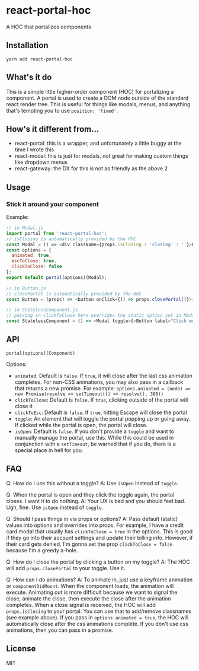 # react-portal-hoc
A HOC that portalizes components

## Installation
`yarn add react-portal-hoc`

## What's it do
This is a simple little higher-order component (HOC) for portalizing a component.
A portal is used to create a DOM node outside of the standard react render tree.
This is useful for things like modals, menus, and anything that's tempting you to use `position: 'fixed'`.

## How's it different from...
- react-portal: this is a wrapper, and unfortunately a little buggy at the time I wrote this
- react-modal: this is just for modals, not great for making custom things like dropdown menus
- react-gateway: the DX for this is not as friendly as the above 2 

## Usage

### Stick it around your component

Example:

```js
// in Modal.js
import portal from 'react-portal-hoc';
// isClosing is automatically provided by the HOC
const Modal = () => <div className={props.isClosing ? 'closing' : ''}>Here i am</div>;
const options = {
  animated: true,
  escToClose: true,
  clickToClose: false
};
export default portal(options)(Modal);

// in Button.js
// closePortal is automatically provided by the HOC
const Button = (props) => <button onClick={() => props.closePortal()}>{props.label}</button>;

// in StatelessComponent.js
// passing in clickToClose here overrides the static option set in Modal.js
const StatelessComponent = () => <Modal toggle={<Button label="Click me hard"/>} clickToClose/>;
```

## API

```
portal(options)(Component)
```

Options:
- `animated`: Default is `false`. If `true`, it will close after the last css animation completes.
For non-CSS animations, you may also pass in a callback that returns a new promise.
For example: `options.animated = (node) => new Promise(resolve => setTimeout(() => resolve(), 300))`
- `clickToClose`: Default is `false`. If `true`, clicking outside of the portal will close it
- `clickToEsc`: Default is `false`. If `true`, hitting Escape will close the portal
- `toggle`: An element that will toggle the portal popping up or going away. 
If clicked while the portal is open, the portal will close.
- `isOpen`: Default is `false`. If you don't provide a `toggle` and want to manually manage the portal, use this.
While this could be used in conjunction with a `setTimeout`, 
be warned that if you do, there is a special place in hell for you. 

## FAQ

Q: How do I use this without a toggle?
A: Use `isOpen` instead of `toggle`.

Q: When the portal is open and they click the toggle again, the portal closes. I want it to do nothing.
A: Your UX is bad and you should feel bad. Ugh, fine. Use `isOpen` instead of `toggle`.

Q: Should I pass things in via props or options?
A: Pass default (static) values into options and overrides into props. 
For example, I have a credit card modal that usually has `clickToClose = true` in the options.
This is good if they go into their account settings and update their billing info.
However, if their card gets denied, I'm gonna set the prop `clickToClose = false` because I'm a greedy a-hole.

Q: How do I close the portal by clicking a button on my toggle?
A: The HOC will add `props.closePortal` to your toggle. Use it.

Q: How can I do animations?
A: To animate in, just use a keyframe animation or `componentDidMount`. 
When the component loads, the animation will execute.
Animating out is more difficult because we want to signal the close, animate the close, 
then execute the close after the animation completes.
When a close signal is received, the HOC will add `props.isClosing` to your portal.
You can use that to add/remove classnames (see example above).
If you pass in `options.animated = true`, the HOC will automatically close after the css animations complete.
If you don't use css animations, then you can pass in a promise.

## License

MIT
